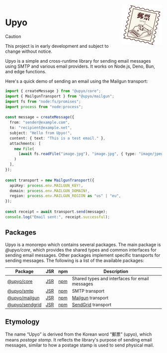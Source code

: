 <!-- deno-fmt-ignore-file -->

<img src="docs/public/logo.svg" width="128" height="128" align="right">

Upyo
====

> [!CAUTION]
> This project is in early development and subject to change without notice.

Upyo is a simple and cross-runtime library for sending email messages using
SMTP and various email providers.  It works on Node.js, Deno, Bun, and edge
functions.

Here's a quick demo of sending an email using the Mailgun transport:

~~~~ typescript
import { createMessage } from "@upyo/core";
import { MailgunTransport } from "@upyo/mailgun";
import fs from "node:fs/promises";
import process from "node:process";

const message = createMessage({
  from: "sender@example.com",
  to: "recipient@example.net",
  subject: "Hello from Upyo!",
  content: { text: "This is a test email." },
  attachments: [
    new File(
      [await fs.readFile("image.jpg"), "image.jpg", { type: "image/jpeg" }]
    )
  ],
});

const transport = new MailgunTransport({
  apiKey: process.env.MAILGUN_KEY!,
  domain: process.env.MAILGUN_DOMAIN!,
  region: process.env.MAILGUN_REGION as "us" | "eu",
});

const receipt = await transport.send(message);
console.log("Email sent:", receipt.successful);
~~~~


Packages
--------

Upyo is a monorepo which contains several packages.  The main package is
*@upyo/core*, which provides the shared types and common interfaces for
sending email messages.  Other packages implement specific transports for
sending messages.  The following is a list of the available packages:

| Package                              | JSR                       | npm                       | Description                                    |
| ------------------------------------ | ------------------------- | ------------------------- | ---------------------------------------------- |
| [@upyo/core](/packages/core/)        | [JSR][jsr:@upyo/core]     | [npm][npm:@upyo/core]     | Shared types and interfaces for email messages |
| [@upyo/smtp](/packages/smtp/)        | [JSR][jsr:@upyo/smtp]     | [npm][npm:@upyo/smtp]     | SMTP transport                                 |
| [@upyo/mailgun](/packages/mailgun)   | [JSR][jsr:@upyo/mailgun]  | [npm][npm:@upyo/mailgun]  | [Mailgun] transport                            |
| [@upyo/sendgrid](/packages/sendgrid) | [JSR][jsr:@upyo/sendgrid] | [npm][npm:@upyo/sendgrid] | [SendGrid] transport                           |

[jsr:@upyo/core]: https://jsr.io/@upyo/core
[npm:@upyo/core]: https://www.npmjs.com/package/@upyo/core
[jsr:@upyo/smtp]: https://jsr.io/@upyo/smtp
[npm:@upyo/smtp]: https://www.npmjs.com/package/@upyo/smtp
[jsr:@upyo/mailgun]: https://jsr.io/@upyo/mailgun
[npm:@upyo/mailgun]: https://www.npmjs.com/package/@upyo/mailgun
[jsr:@upyo/sendgrid]: https://jsr.io/@upyo/sendgrid
[npm:@upyo/sendgrid]: https://www.npmjs.com/package/@upyo/sendgrid
[Mailgun]: https://www.mailgun.com/
[SendGrid]: https://sendgrid.com/


Etymology
---------

The name <q>Upyo</q> is derived from the Korean word <q>郵票</q> (upyo),
which means *postage stamp*.  It reflects the library's purpose of sending
email messages, similar to how a postage stamp is used to send physical mail.
